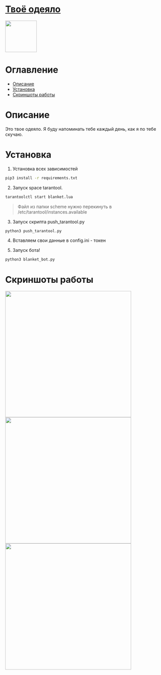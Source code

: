 
# [Твоё одеяло](https://icq.im/blanket_bot)

<a href="https://icq.im/blanket_bot"><img src="https://github.com/ICQ-BOTS/blanket_bot/blob/main/blanket.png" width="100" height="100"></a>


# Оглавление 
 - [Описание](https://github.com/ICQ-BOTS/blanket_bot#описание)
 - [Установка](https://github.com/ICQ-BOTS/blanket_bot#установка)
 - [Скриншоты работы](https://github.com/ICQ-BOTS/blanket_bot#скриншоты-работы)

# Описание
Это твое одеяло. Я буду напоминать тебе каждый день, как я по тебе скучаю.

# Установка

1. Установка всех зависимостей 
```bash
pip3 install -r requirements.txt
```

2. Запуск space tarantool.
```bash
tarantoolctl start blanket.lua
```
> Файл из папки scheme нужно перекинуть в /etc/tarantool/instances.available

3. Запуск скрипта push_tarantool.py
```bash
python3 push_tarantool.py
```

4. Вставляем свои данные в config.ini - токен

5. Запуск бота!
```bash
python3 blanket_bot.py
```

# Скриншоты работы
<img src="https://github.com/ICQ-BOTS/blanket_bot/blob/main/img/1.png" width="400">
<img src="https://github.com/ICQ-BOTS/blanket_bot/blob/main/img/2.png" width="400">
<img src="https://github.com/ICQ-BOTS/blanket_bot/blob/main/img/3.png" width="400">

